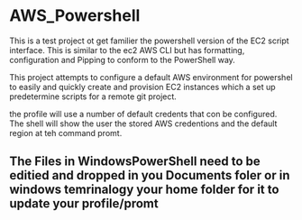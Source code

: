 # AWS_Powershell

This is a test project ot get familier the powershell version of the EC2 script interface. This is similar to the ec2 AWS CLI but has formatting, configuration and Pipping to conform to the PowerShell way.

This project attempts to configure a default AWS environment for powershel to easily and quickly create and provision EC2 instances which a set up predetermine scripts for a remote git project.

the profile will use a number of default credents that con be configured. The shell will show the user the stored AWS credentions and the default region at teh command promt.

## The Files in WindowsPowerShell need to be editied and dropped in you Documents foler or in windows temrinalogy your home folder for it to update your profile/promt
